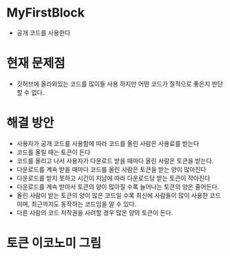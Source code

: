 # MyFirstBlock
  - 공개 코드를 사용한다
  
# 현재 문제점
  - 깃허브에 올라와있는 코드를 많이들 사용 하지만 어떤 코드가 질적으로 좋은지 판단할 수 없다.
  
# 해결 방안
  - 사용자가 공개 코드를 사용함에 따라 코드를 올린 사람은 사용료를 받는다
  - 코드를 올릴 때는 토큰이 든다
  - 코드를 올리고 나서 사용자가 다운로드 받을 때마다 올린 사람은 토큰을 받는다.
  - 다운로드를 계속 받을 때마다 코드를 올린 사람은 토큰을 받는 양이 많아진다
  - 다운로드를 받지 못하고 시간이 지남에 따라 다운로드당 받는 토큰이 작아진다
  - 다운로드를 계속 받아서 토큰의 양이 많아질 수록 늘어나는 토큰의 양은 줄어든다.
  - 올린 사람이 받는 토큰의 양이 많은 코드일 수록 최신에 사람들이 많이 사용한 코드이며, 최근까지도 동작하는 코드임을 알 수 있다.
  - 다른 사람의 코드 저작권을 사려할 경우 많은 양의 토큰이 든다.
  
# 토큰 이코노미 그림
